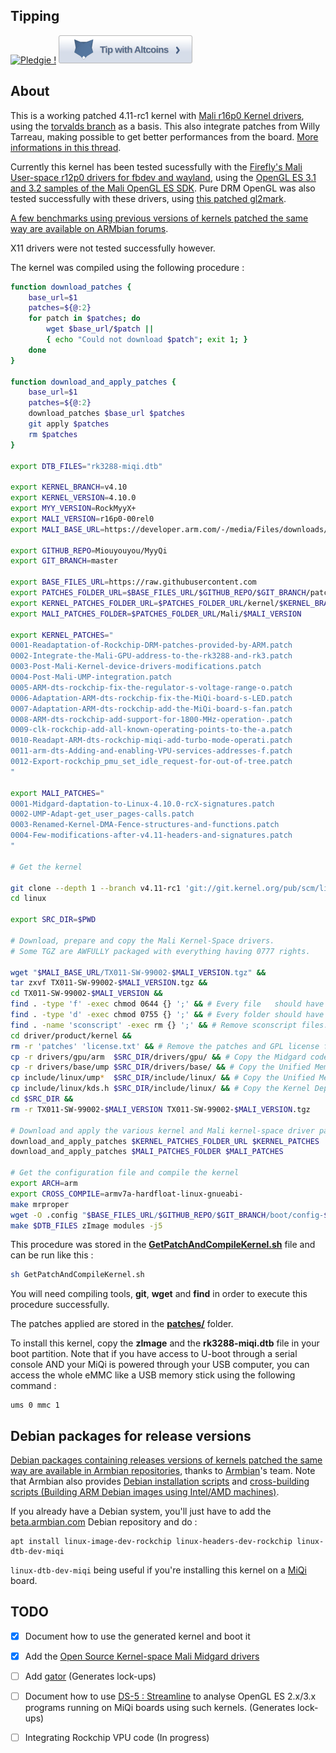 Tipping
-------

[![Pledgie !](https://pledgie.com/campaigns/32702.png)](https://pledgie.com/campaigns/32702)
[![Tip with Altcoins](https://raw.githubusercontent.com/Miouyouyou/Shapeshift-Tip-button/9e13666e9d0ecc68982fdfdf3625cd24dd2fb789/Tip-with-altcoin.png)](https://shapeshift.io/shifty.html?destination=16zwQUkG29D49G6C7pzch18HjfJqMXFNrW&output=BTC)

About
-----

This is a working patched 4.11-rc1 kernel with [Mali r16p0 Kernel drivers](http://malideveloper.arm.com/resources/drivers/open-source-mali-midgard-gpu-kernel-drivers/), using the [torvalds branch](https://git.kernel.org/pub/scm/linux/kernel/git/torvalds/linux.git/) as a basis. This also integrate patches from Willy Tarreau, making possible to get better performances from the board. [More informations in this thread](https://forum.mqmaker.com/t/miqi-based-build-farm-finally-up-and-running/605).

Currently this kernel has been tested sucessfully with the [Firefly's Mali User-space r12p0 drivers for fbdev and wayland](http://malideveloper.arm.com/resources/drivers/arm-mali-midgard-gpu-user-space-drivers/#mali-user-space-driver-r12p0-mali-t760-gnulinux), using the [OpenGL ES 3.1 and 3.2 samples of the Mali OpenGL ES SDK](http://malideveloper.arm.com/resources/sdks/opengl-es-sdk-for-linux/). Pure DRM OpenGL was also tested successfully with these drivers, using [this patched gl2mark](https://github.com/Miouyouyou/glmark2).

[A few benchmarks using previous versions of kernels patched the same way are available on ARMbian forums](https://forum.armbian.com/index.php/topic/2045-armbian-on-miqi-sbc-hardware/).

X11 drivers were not tested successfully however.

The kernel was compiled using the following procedure :
```bash
function download_patches {
	base_url=$1
	patches=${@:2}
	for patch in $patches; do
		wget $base_url/$patch ||
		{ echo "Could not download $patch"; exit 1; }
	done
}

function download_and_apply_patches {
	base_url=$1
	patches=${@:2}
	download_patches $base_url $patches
	git apply $patches
	rm $patches
}

export DTB_FILES="rk3288-miqi.dtb"

export KERNEL_BRANCH=v4.10
export KERNEL_VERSION=4.10.0
export MYY_VERSION=RockMyyX+
export MALI_VERSION=r16p0-00rel0
export MALI_BASE_URL=https://developer.arm.com/-/media/Files/downloads/mali-drivers/kernel/mali-midgard-gpu

export GITHUB_REPO=Miouyouyou/MyyQi
export GIT_BRANCH=master

export BASE_FILES_URL=https://raw.githubusercontent.com
export PATCHES_FOLDER_URL=$BASE_FILES_URL/$GITHUB_REPO/$GIT_BRANCH/patches
export KERNEL_PATCHES_FOLDER_URL=$PATCHES_FOLDER_URL/kernel/$KERNEL_BRANCH
export MALI_PATCHES_FOLDER=$PATCHES_FOLDER_URL/Mali/$MALI_VERSION

export KERNEL_PATCHES="
0001-Readaptation-of-Rockchip-DRM-patches-provided-by-ARM.patch
0002-Integrate-the-Mali-GPU-address-to-the-rk3288-and-rk3.patch
0003-Post-Mali-Kernel-device-drivers-modifications.patch
0004-Post-Mali-UMP-integration.patch
0005-ARM-dts-rockchip-fix-the-regulator-s-voltage-range-o.patch
0006-Adaptation-ARM-dts-rockchip-fix-the-MiQi-board-s-LED.patch
0007-Adaptation-ARM-dts-rockchip-add-the-MiQi-board-s-fan.patch
0008-ARM-dts-rockchip-add-support-for-1800-MHz-operation-.patch
0009-clk-rockchip-add-all-known-operating-points-to-the-a.patch
0010-Readapt-ARM-dts-rockchip-miqi-add-turbo-mode-operati.patch
0011-arm-dts-Adding-and-enabling-VPU-services-addresses-f.patch
0012-Export-rockchip_pmu_set_idle_request-for-out-of-tree.patch
"

export MALI_PATCHES="
0001-Midgard-daptation-to-Linux-4.10.0-rcX-signatures.patch
0002-UMP-Adapt-get_user_pages-calls.patch
0003-Renamed-Kernel-DMA-Fence-structures-and-functions.patch
0004-Few-modifications-after-v4.11-headers-and-signatures.patch
"

# Get the kernel

git clone --depth 1 --branch v4.11-rc1 'git://git.kernel.org/pub/scm/linux/kernel/git/torvalds/linux.git' &&
cd linux

export SRC_DIR=$PWD

# Download, prepare and copy the Mali Kernel-Space drivers. 
# Some TGZ are AWFULLY packaged with everything having 0777 rights.

wget "$MALI_BASE_URL/TX011-SW-99002-$MALI_VERSION.tgz" &&
tar zxvf TX011-SW-99002-$MALI_VERSION.tgz &&
cd TX011-SW-99002-$MALI_VERSION &&
find . -type 'f' -exec chmod 0644 {} ';' && # Every file   should have -rw-r--r-- rights
find . -type 'd' -exec chmod 0755 {} ';' && # Every folder should have drwxr-xr-x rights
find . -name 'sconscript' -exec rm {} ';' && # Remove sconscript files. Useless.
cd driver/product/kernel &&
rm -r 'patches' 'license.txt' && # Remove the patches and GPL license file.
cp -r drivers/gpu/arm  $SRC_DIR/drivers/gpu/ && # Copy the Midgard code
cp -r drivers/base/ump $SRC_DIR/drivers/base/ && # Copy the Unified Memory Provider code
cp include/linux/ump*  $SRC_DIR/include/linux/ && # Copy the Unified Memory Provider headers.
cp include/linux/kds.h $SRC_DIR/include/linux/ && # Copy the Kernel Dependency System header ↑ (dependency)
cd $SRC_DIR &&
rm -r TX011-SW-99002-$MALI_VERSION TX011-SW-99002-$MALI_VERSION.tgz

# Download and apply the various kernel and Mali kernel-space driver patches
download_and_apply_patches $KERNEL_PATCHES_FOLDER_URL $KERNEL_PATCHES
download_and_apply_patches $MALI_PATCHES_FOLDER $MALI_PATCHES

# Get the configuration file and compile the kernel
export ARCH=arm
export CROSS_COMPILE=armv7a-hardfloat-linux-gnueabi-
make mrproper
wget -O .config "$BASE_FILES_URL/$GITHUB_REPO/$GIT_BRANCH/boot/config-$KERNEL_VERSION$MYY_VERSION"
make $DTB_FILES zImage modules -j5
```

This procedure was stored in the **[GetPatchAndCompileKernel.sh](./GetPatchAndCompileKernel.sh)** file and can be run like this :
```bash
sh GetPatchAndCompileKernel.sh
```

You will need compiling tools, **git**, **wget** and **find** in order to execute this procedure successfully.

The patches applied are stored in the **[patches/](./patches/)** folder.

To install this kernel, copy the **zImage** and the **rk3288-miqi.dtb** file in your boot partition.
Note that if you have access to U-boot through a serial console AND your MiQi is powered through your USB computer, you can access the whole eMMC like a USB memory stick using the following command :
```
ums 0 mmc 1
```

Debian packages for release versions
------------------------------------

[Debian packages containing releases versions of kernels patched the same way are available in Armbian repositories](https://www.armbian.com/kernel/), thanks to [Armbian](https://www.armbian.com/)'s team. Note that Armbian also provides [Debian installation scripts](https://docs.armbian.com/User-Guide_Getting-Started/) and [cross-building scripts (Building ARM Debian images using Intel/AMD machines)](https://docs.armbian.com/Developer-Guide_Build-Preparation/).

If you already have a Debian system, you'll just have to add the [beta.armbian.com](https://beta.armbian.com) Debian repository and do :

    apt install linux-image-dev-rockchip linux-headers-dev-rockchip linux-dtb-dev-miqi

`linux-dtb-dev-miqi` being useful if you're installing this kernel on a [MiQi](https://mqmaker.com/miqi_retailers/) board.

TODO
----

- [x] Document how to use the generated kernel and boot it
- [x] Add the [Open Source Kernel-space Mali Midgard drivers](http://malideveloper.arm.com/resources/drivers/open-source-mali-midgard-gpu-kernel-drivers/)
- [ ] Add [gator](https://github.com/ARM-software/gator) (Generates lock-ups)
- [ ] Document how to use [DS-5 : Streamline](https://developer.arm.com/products/software-development-tools/ds-5-development-studio/streamline/overview) to analyse OpenGL ES 2.x/3.x programs running on MiQi boards using such kernels. (Generates lock-ups)
- [ ] Integrating Rockchip VPU code (In progress)



